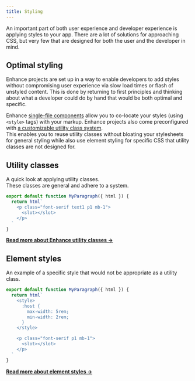 ```yaml
---
title: Styling
---
```


An important part of both user experience and developer experience is applying styles to your app.
There are a lot of solutions for approaching CSS, but very few that are designed for both the user and the developer in mind.

## Optimal styling

Enhance projects are set up in a way to enable developers to add styles without compromising user experience via slow load times or flash of unstyled content.
This is done by returning to first principles and thinking about what a developer could do by hand that would be both optimal and specific.

Enhance [single-file components](/docs/learn/concepts/single-file-components) allow you to co-locate your styles (using `<style>` tags) with your markup. 
Enhance projects also come preconfigured with [a customizable utility class system](/docs/learn/concepts/styling/utility-classes).  
This enables you to reuse utility classes without bloating your stylesheets for general styling while also use element styling for specific CSS that utility classes are not designed for.

## Utility classes

A quick look at applying utility classes.  
These classes are general and adhere to a system.

```javascript
export default function MyParagraph({ html }) {
  return html`
    <p class="font-serif text1 p1 mb-1">
      <slot></slot>
    </p>
  `
}
```

<doc-callout level="none" mark="🖍️">

**[Read more about Enhance utility classes →](/docs/learn/concepts/styling/utility-classes)**

</doc-callout>

## Element styles

An example of a specific style that would not be appropriate as a utility class.

```javascript
export default function MyParagraph({ html }) {
  return html`
    <style>
      :host {
        max-width: 5rem;
        min-width: 2rem;
      }
    </style>

    <p class="font-serif p1 mb-1">
      <slot></slot>
    </p>
  `
}
```

<doc-callout level="none" mark="🎨">

**[Read more about element styles →](/docs/learn/concepts/styling/element-styles)**

</doc-callout>
